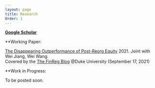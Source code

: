 ```yaml
---
layout: page
title: Research
Order: 1
---
```



**[Google Scholar](https://papers.ssrn.com/sol3/cf_dev/AbsByAuth.cfm?per_id=4747102)**

**Working Paper:

[The Disappearing Outperformance of Post-Reorg Equity](https://papers.ssrn.com/sol3/papers.cfm?abstract_id=3906039) 2021.
Joint with Wei Jiang, Wei Wang.  
Covered by the [The FinReg Blog](https://sites.law.duke.edu/thefinregblog/2021/09/17/has-post-reorg-equity-outperformed-in-the-last-three-decades/) @Duke University (September 17, 2021)

**Work in Progress:

To be posted soon. 

